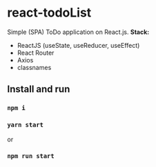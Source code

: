 # react-todoList

Simple (SPA) ToDo application on React.js.
**Stack:**

- ReactJS (useState, useReducer, useEffect)
- React Router
- Axios
- classnames

## Install and run

### `npm i`

### `yarn start`

or

### `npm run start`
